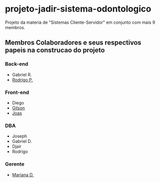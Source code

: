 # projeto-jadir-sistema-odontologico
Projeto da materia de "Sistemas Cliente-Servidor" em conjunto com mais 9 membros.

## Membros Colaboradores e seus respectivos papeis na construcao do projeto ##

### Back-end ###
* Gabriel R.
* [Rodrigo P.](https://github.com/Akavariat)

### Front-end ###
* Diego
* [Gilson](https://github.com/gil-son)
* [Joas](https://github.com/JoasChoque)

### DBA ###
* Joseph
* Gabriel D.
* Djair
* Rodrigo

### Gerente ###
* [Mariana D.](https://github.com/MariDantas)
